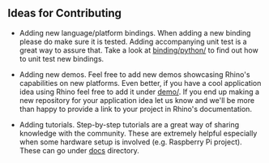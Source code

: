 ## Ideas for Contributing

* Adding new language/platform bindings. When adding a new binding please do make sure it is tested. Adding accompanying
unit test is a great way to assure that. Take a look at [binding/python/](/binding/python) to find out how to unit test
new bindings.

* Adding new demos. Feel free to add new demos showcasing Rhino's capabilities on new platforms. Even better, if you
have a cool application idea using Rhino feel free to add it under [demo/](/demo). If you end up making a new repository
for your application idea let us know and we'll be more than happy to provide a link to your project in  Rhino's
documentation.

* Adding tutorials. Step-by-step tutorials are a great way of sharing knowledge with the community. These are extremely
helpful especially when some hardware setup is involved (e.g. Raspberry Pi project). These can go under [docs]()
directory.
